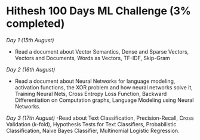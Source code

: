 # Hithesh 100 Days ML Challenge (3% completed)

*Day 1 (15th August)*
- Read a document about Vector Semantics, Dense and Sparse Vectors, Vectors and Documents, Words as Vectors, TF-IDF, Skip-Gram

*Day 2 (16th August)*
- Read a document about Neural Networks for language modeling, activation functions, the XOR problem and how neural networks solve it, Training Neural Nets, Cross Entropy Loss Function, Backward Differentiation on Computation graphs, Language Modeling using Neural Networks.

*Day 3 (17th August)*
-Read about Text Classification, Precision-Recall, Cross Validation (k-fold), Hypothesis Tests for Text Classifiers, Probabilistic Classification, Naive Bayes Classifier, Multinomial Logistic Regression.
